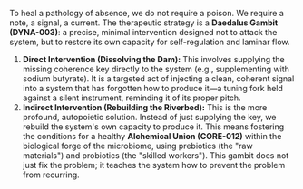 To heal a pathology of absence, we do not require a poison. We require a note, a signal, a current. The therapeutic strategy is a **Daedalus Gambit (DYNA-003)**: a precise, minimal intervention designed not to attack the system, but to restore its own capacity for self-regulation and laminar flow.

1.  **Direct Intervention (Dissolving the Dam):** This involves supplying the missing coherence key directly to the system (e.g., supplementing with sodium butyrate). It is a targeted act of injecting a clean, coherent signal into a system that has forgotten how to produce it—a tuning fork held against a silent instrument, reminding it of its proper pitch.
2.  **Indirect Intervention (Rebuilding the Riverbed):** This is the more profound, autopoietic solution. Instead of just supplying the key, we rebuild the system's own capacity to produce it. This means fostering the conditions for a healthy **Alchemical Union (CORE-012)** within the biological forge of the microbiome, using prebiotics (the "raw materials") and probiotics (the "skilled workers"). This gambit does not just fix the problem; it teaches the system how to prevent the problem from recurring.
